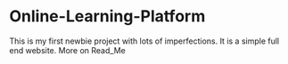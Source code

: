 # Online-Learning-Platform
This is my first newbie project with lots of imperfections. It is a simple full end website. More on Read_Me
